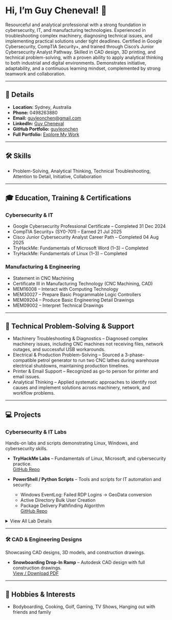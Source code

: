 # Hi, I’m Guy Cheneval! 👋

Resourceful and analytical professional with a strong foundation in cybersecurity, IT, and manufacturing technologies. Experienced in troubleshooting complex machinery, diagnosing technical issues, and implementing practical solutions under tight deadlines. Certified in Google Cybersecurity, CompTIA Security+, and trained through Cisco’s Junior Cybersecurity Analyst Pathway. Skilled in CAD design, 3D printing, and technical problem-solving, with a proven ability to apply analytical thinking to both industrial and digital environments. Demonstrates initiative, adaptability, and a continuous learning mindset, complemented by strong teamwork and collaboration.

---

## 📍 Details
- **Location:** Sydney, Australia  
- **Phone:** 0498263880  
- **Email:** guyleonchen@gmail.com  
- **LinkedIn:** [Guy Cheneval](https://www.linkedin.com/in/guyleonchen/)  
- **GitHub Portfolio:** [guyleonchen](https://github.com/guyleonchen)  
- **Full Portfolio:** [Explore My Work](https://github.com/guyleonchen/Portfolio)

---

## 🛠️ Skills
- Problem-Solving, Analytical Thinking, Technical Troubleshooting, Attention to Detail, Initiative, Collaboration

---

## 🎓 Education, Training & Certifications

### Cybersecurity & IT
- Google Cybersecurity Professional Certificate – Completed 31 Dec 2024  
- CompTIA Security+ (SY0-701) – Earned 21 Jul 2025  
- Cisco Junior Cybersecurity Analyst Career Path – Completed 04 Aug 2025  
- TryHackMe: Fundamentals of Microsoft Word (1–3) – Completed  
- TryHackMe: Fundamentals of Linux (1–3) – Completed  

### Manufacturing & Engineering
- Statement in CNC Machining  
- Certificate III in Manufacturing Technology (CNC Machining, CAD)  
- MEM16008 – Interact with Computing Technology  
- MEM30027 – Prepare Basic Programmable Logic Controllers  
- MEM09204 – Produce Basic Engineering Detail Drawings  
- MEM09002 – Interpret Technical Drawings  

---

## 🔧 Technical Problem-Solving & Support
- Machinery Troubleshooting & Diagnostics – Diagnosed complex machinery issues, including CNC machines not receiving files, network outages, and successful USB workarounds.  
- Electrical & Production Problem-Solving – Sourced a 3-phase-compatible petrol generator to run two CNC lathes during warehouse electrical shutdowns, maintaining production timelines.  
- Printer & Email Support – Recognized as go-to person for printer and email issues.  
- Analytical Thinking – Applied systematic approaches to identify root causes and implement solutions across machinery, network, and workflow problems.  

---

## 💻 Projects

###  Cybersecurity & IT Labs
Hands-on labs and scripts demonstrating Linux, Windows, and cybersecurity skills.

- **TryHackMe Labs** – Fundamentals of Linux, Microsoft, and cybersecurity practice.  
  [GitHub Repo](https://github.com/guyleonchen/Portfolio)

- **PowerShell / Python Scripts** – Tools and scripts for IT automation and security:  
  - Windows EventLog: Failed RDP Logins → GeoData conversion  
  - Active Directory Bulk User Creation  
  - Package Delivery Pathfinding Algorithm  
  [GitHub Repo](https://github.com/guyleonchen/Portfolio)

<details>
<summary>View All Lab Details</summary>

- Linux Fundamentals 1-3  
- Microsoft Fundamentals 1-3  
- Additional practice scripts demonstrating security and IT automation  

</details>

---


### 🛠 CAD & Engineering Designs
Showcasing CAD designs, 3D models, and construction drawings.

- **Snowboarding Drop-In Ramp** – Autodesk CAD design with full construction drawings.  
  [View / Download PDF](https://github.com/guyleonchen/Cad-Designs/blob/main/Snowboard%20Ramp.pdf)



</details>

---

## 🎯 Hobbies & Interests
- Bodyboarding, Cooking, Golf, Gaming, TV Shows, Hanging out with friends and family  



